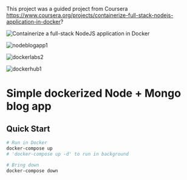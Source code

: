 This project was a guided project from Coursera https://www.coursera.org/projects/containerize-full-stack-nodejs-application-in-docker?

![Containerize a full-stack NodeJS application in Docker](https://user-images.githubusercontent.com/36702039/210021496-62bafca4-36f5-407e-922b-43c26e938793.png)


![nodeblogapp1](https://user-images.githubusercontent.com/36702039/210021679-dfe7d388-6b62-41a3-99a7-e627f1532506.png)

![dockerlabs2](https://user-images.githubusercontent.com/36702039/210021701-b317c3d6-844d-4aef-9ffe-a013eaa5a93f.png)

![dockerhub1](https://user-images.githubusercontent.com/36702039/210021715-59444413-5e16-4bdf-b2bf-a93e583badaa.png)


# Simple dockerized Node + Mongo blog app

## Quick Start

```bash
# Run in Docker
docker-compose up
# 'docker-compose up -d' to run in background

# Bring down
docker-compose down

